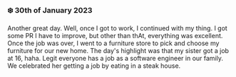 ### ❄️ 30th of January 2023

Another great day. Well, once I got to work, I continued with my thing. I got some PR I have to improve, but other than thAt, everything was excellent. Once the job was over, I went to a furniture store to pick and choose my furniture for our new home. The day's highlight was that my sister got a job at 16, haha. Legit everyone has a job as a software engineer in our family. We celebrated her getting a job by eating in a steak house.
